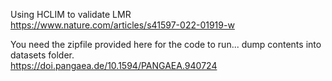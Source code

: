 
Using HCLIM to validate LMR\
https://www.nature.com/articles/s41597-022-01919-w
 
 You need the zipfile provided here for the code to run... dump contents into datasets folder.\
 https://doi.pangaea.de/10.1594/PANGAEA.940724 

